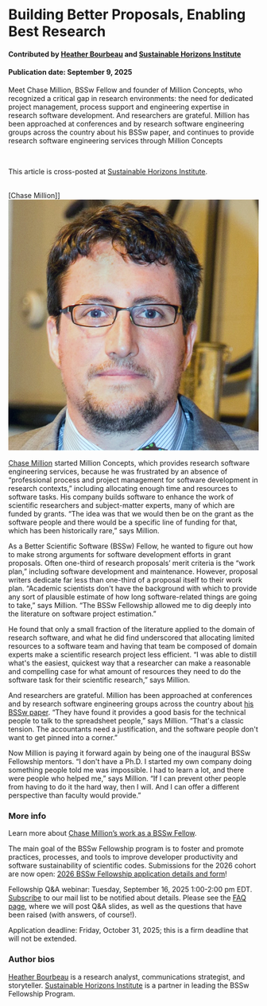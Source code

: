 # Building Better Proposals, Enabling Best Research

#### Contributed by [Heather Bourbeau](https://www.linkedin.com/in/heatherbourbeau/) and [Sustainable Horizons Institute](https://shinstitute.org)

#### Publication date: September 9, 2025

Meet Chase Million, BSSw Fellow and founder of Million Concepts, who recognized a critical gap in research environments: the need for dedicated project management, process support and engineering expertise in research software development. And researchers are grateful. Million has been approached at conferences and by research software engineering groups across the country about his BSSw paper, and continues to  provide research software engineering services through Million Concepts

<br>

This article is cross-posted at [Sustainable Horizons Institute](https://shinstitute.org/better-scientific-software-bssw-fellowship-previous-fellows-spotlight-chase-million/).

<br>
[Chase Million]]<img src='../../images/People_2021_F_Million.jpg' class='logo' />
<br>

[Chase Million](https://bssw.io/fellows/chase-million) started Million Concepts, which provides research software engineering services, because he was frustrated by an absence of “professional process and project management for software development in research contexts,” including allocating enough time and resources to software tasks. His company builds software to enhance the work of scientific researchers and subject-matter experts, many of which are funded by grants. “The idea was that we would then be on the grant as the software people and there would be a specific line of funding for that, which has been historically rare,” says Million. 

As a Better Scientific Software (BSSw) Fellow, he wanted to figure out how to make strong arguments for software development efforts in grant proposals. Often one-third of research proposals’ merit criteria is the “work plan,” including software development and maintenance. However, proposal writers dedicate far less than one-third of a proposal itself to their work plan. “Academic scientists don't have the background with which to provide any sort of plausible estimate of how long software-related things are going to take,” says Million. “The BSSw Fellowship allowed me to dig deeply into the literature on software project estimation.”

He found that only a small fraction of the literature applied to the domain of research software, and what he did find underscored that allocating limited resources to a software team and having that team be composed of domain experts make a scientific research project less efficient. “I was able to distill what's the easiest, quickest way that a researcher can make a reasonable and compelling case for what amount of resources they need to do the software task for their scientific research,” says Million. 

And researchers are grateful. Million has been approached at conferences and by research software engineering groups across the country about [his BSSw paper](https://github.com/MillionConcepts/software_project_management/blob/main/practical_software_estimation/a_practical_guide_to_research_software_project_estimation.pdf). “They have found it provides a good basis for the technical people to talk to the spreadsheet people,” says Million. “That's a classic tension. The accountants need a justification, and the software people don't want to get pinned into a corner.”

Now Million is paying it forward again by being one of the inaugural BSSw Fellowship mentors. “I don't have a Ph.D. I started my own company doing something people told me was impossible. I had to learn a lot, and there were people who helped me,” says Million. “If I can prevent other people from having to do it the hard way, then I will. And I can offer a different perspective than faculty would provide.”

### More info

Learn more about [Chase Million’s work as a BSSw Fellow](https://bssw.io/fellows/chase-million).

The main goal of the BSSw Fellowship program is to foster and promote practices, processes, and tools to improve developer productivity and software sustainability of scientific codes. Submissions for the 2026 cohort are now open: [2026 BSSw Fellowship application details and form](https://bssw.io/pages/apply-for-the-bssw-fellowship-program)\!

Fellowship Q\&A webinar: Tuesday, September 16, 2025 1:00-2:00 pm EDT. [Subscribe](https://bssw.io/pages/receive-our-email-digest) to our mail list to be notified about details. Please see the [FAQ page](https://bssw.io/pages/bssw-fellowship-faq), where we will post Q\&A slides, as well as the questions that have been raised (with answers, of course\!).

Application deadline: Friday, October 31, 2025; this is a firm deadline that will not be extended.

### Author bios

[Heather Bourbeau](https://www.linkedin.com/in/heatherbourbeau/) is a research analyst, communications strategist, and storyteller.
[Sustainable Horizons Institute](https://shinstitute.org) is a partner in leading the BSSw Fellowship Program.

<!---
Publish: yes
Track: bssw fellowship
Topics: Funding sources and programs, projects and organizations
OpenGraph image: OG_2508_BSSwFellowships.png
--->
